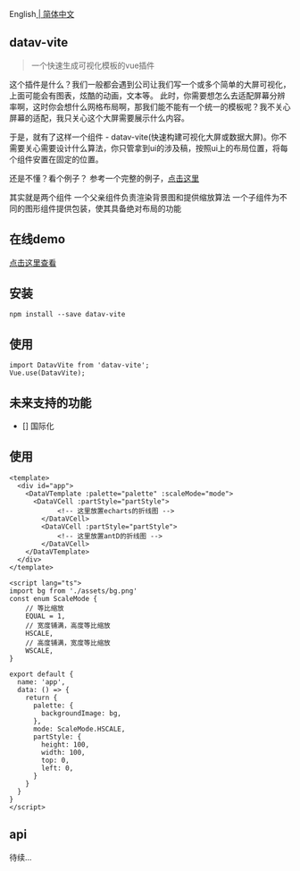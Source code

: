 
<p>English<a href="https://github.com/chuxiaoguo/vue-sketch-ruler"> | 简体中文</a></p>

## datav-vite

> 一个快速生成可视化模板的vue插件

这个插件是什么？我们一般都会遇到公司让我们写一个或多个简单的大屏可视化，上面可能会有图表，炫酷的动画，文本等。
此时，你需要想怎么去适配屏幕分辨率啊，这时你会想什么网格布局啊，那我们能不能有一个统一的模板呢？我不关心屏幕的适配，我只关心这个大屏需要展示什么内容。

于是，就有了这样一个组件 - datav-vite(快速构建可视化大屏或数据大屏)。你不需要关心需要设计什么算法，你只管拿到ui的涉及稿，按照ui上的布局位置，将每个组件安置在固定的位置。

还是不懂？看个例子？
参考一个完整的例子，[点击这里](https://github.com/chuxiaoguo/datav-vite/blob/master/docs/src/App.vue)

其实就是两个组件
一个父亲组件负责渲染背景图和提供缩放算法
一个子组件为不同的图形组件提供包装，使其具备绝对布局的功能

## 在线demo
[点击这里查看](https://chuxiaoguo.github.io/datav-vite/)

## 安装
```
npm install --save datav-vite
```

## 使用
```
import DatavVite from 'datav-vite';
Vue.use(DatavVite);
```

## 未来支持的功能

- [] 国际化

## 使用
```
<template>
  <div id="app">
    <DataVTemplate :palette="palette" :scaleMode="mode">
      <DataVCell :partStyle="partStyle">
            <!-- 这里放置echarts的折线图 -->
        </DataVCell>
        <DataVCell :partStyle="partStyle">
            <!-- 这里放置antD的折线图 -->
        </DataVCell>
    </DataVTemplate>
  </div>
</template>

<script lang="ts">
import bg from './assets/bg.png'
const enum ScaleMode {
    // 等比缩放
    EQUAL = 1,
    // 宽度铺满，高度等比缩放
    HSCALE,
    // 高度铺满，宽度等比缩放
    WSCALE,
}

export default {
  name: 'app',
  data: () => {
    return {
      palette: {
        backgroundImage: bg,
      },
      mode: ScaleMode.HSCALE,
      partStyle: {
        height: 100,
        width: 100,
        top: 0,
        left: 0,
      }
    }
  }
}
</script>
```
## api
待续...
